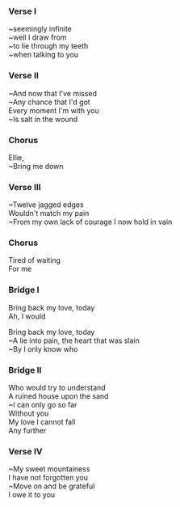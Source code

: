 ### Verse I
~seemingly infinite  
~well I draw from  
~to lie through my teeth  
~when talking to you

### Verse II
~And now that I've missed  
~Any chance that I'd got  
Every moment I'm with you  
~Is salt in the wound

### Chorus
Ellie,  
~Bring me down

### Verse III
~Twelve jagged edges  
Wouldn't match my pain  
~From my own lack of courage
I now hold in vain

### Chorus
Tired of waiting  
For me

### Bridge I
Bring back my love, today  
Ah, I would

Bring back my love, today  
~A lie into pain, the heart that was slain  
~By I only know who

### Bridge II
Who would try to understand  
A ruined house upon the sand  
~I can only go so far  
Without you  
My love I cannot fall  
Any further

### Verse IV
~My sweet mountainess  
I have not forgotten you  
~Move on and be grateful  
I owe it to you
